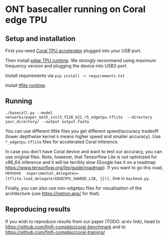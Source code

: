 # ONT basecaller running on Coral edge TPU

## Setup and installation

First you need [Coral TPU accelerator](https://coral.ai/products/accelerator/) plugged into your USB port.

Then install [edge TPU runtime](https://coral.ai/docs/accelerator/get-started#1-install-the-edge-tpu-runtime).
We strongly recommend using maximum frequency version and plugging the device into USB3 port.

Install requirements via `pip install -r requirements.txt`

Install [tflite runtime](https://www.tensorflow.org/lite/guide/python).

## Running

`./basecall.py --model networks/paper_both_init3_f128_k21_r5_edgetpu.tflite  --directory your_directory/ --output output.fasta`

You can use different tflite files you get different speed/accuracy tradeoff (lower depthwise kernel `k` means higher speed and smaller accuracy).
Use `*_edgetpu.tflite` files for accelerated Coral inference. 

In case you don't have Coral device and want to test our accuracy, you can use original files.
Note, however, that Tensorflow Lite is *not* optimized for x86_64 inference and it will be terribly slow (Google has it on a roadmap https://www.tensorflow.org/lite/guide/roadmap).
If you want to go this road, remove `  experimental_delegates=[tflite.load_delegate(EDGETPU_SHARED_LIB, {})],` line in `backend.py`.

Finally, you can also use non-edgetpu files for visualisation of the architecture (use https://netron.app/ for that). 

## Reproducing results

If you wish to reproduce results from our paper (TODO: arxiv link), head to https://github.com/fmfi-compbio/coral-benchmark and to https://github.com/fmfi-compbio/coral-training/
